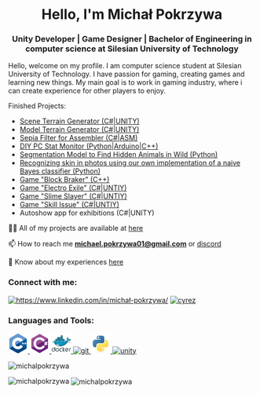 <h1 align="center">Hello, I'm Michał Pokrzywa</h1>
<h3 align="center">Unity Developer | Game Designer | Bachelor of Engineering in computer science at Silesian University of Technology</h3>

Hello, welcome on my profile. I am computer science student at Silesian University of Technology. I have passion for gaming, creating games and learning new things.
My main goal is to work in gaming industry, where i can create experience for other players to enjoy.

Finished Projects:
- [Scene Terrain Generator (C#|UNITY)](https://github.com/MichalPokrzywa/TerrainGenerationPP)
- [Model Terrain Generator (C#|UNITY)](https://github.com/MichalPokrzywa/VoxelGenerator)
- [Sepia Filter for Assembler (C#|ASM)](https://github.com/MichalPokrzywa/SepiaFilter)
- [DIY PC Stat Monitor (Python|Arduino|C++)](https://github.com/MichalPokrzywa/PcMonitor)
- [Segmentation Model to Find Hidden Animals in Wild (Python)](https://github.com/MichalPokrzywa/PythonSemgmentationModel)
- [Recognizing skin in photos using our own implementation of a naive Bayes classifier (Python)](https://github.com/MichalPokrzywa/WkiroProject)
- [Game "Block Braker" (C++)](https://github.com/MichalPokrzywa/Block_Braker)
- [Game "Electro Exile" (C#|UNTIY)](https://github.com/szejkerek/ElectroExile)
- [Game "Slime Slayer" (C#|UNTIY)](https://skngwigk.itch.io/slime-slayer)
- [Game "Skill Issue" (C#|UNTIY)](https://github.com/Jakub-Domogala/Time-Runner-Alpha)
- Autoshow app for exhibitions (C#|UNITY)

👨‍💻 All of my projects are available at [here](https://acesse.one/cvEnglish)

📫 How to reach me **michael.pokrzywa01@gmail.com** or [discord](discord.com/users/3629495384173445133)

📄 Know about my experiences [here](https://drive.google.com/file/d/1NDyH9gWYn_nSg4yc6rQtVFXDdyztKAup/view?usp=sharing)

<h3 align="left">Connect with me:</h3>
<p align="left">
<a href="https://linkedin.com/in/https://www.linkedin.com/in/michał-pokrzywa/" target="blank"><img align="center" src="https://raw.githubusercontent.com/rahuldkjain/github-profile-readme-generator/master/src/images/icons/Social/linked-in-alt.svg" alt="https://www.linkedin.com/in/michał-pokrzywa/" height="30" width="40" /></a>
<a href="https://discord.com/users/3629495384173445133" target="blank"><img align="center" src="https://raw.githubusercontent.com/rahuldkjain/github-profile-readme-generator/master/src/images/icons/Social/discord.svg" alt="cyrez" height="30" width="40" /></a>
</p>

<h3 align="left">Languages and Tools:</h3>
<p align="left"> <a href="https://www.w3schools.com/cpp/" target="_blank" rel="noreferrer"> <img src="https://raw.githubusercontent.com/devicons/devicon/master/icons/cplusplus/cplusplus-original.svg" alt="cplusplus" width="40" height="40"/> </a> <a href="https://www.w3schools.com/cs/" target="_blank" rel="noreferrer"> <img src="https://raw.githubusercontent.com/devicons/devicon/master/icons/csharp/csharp-original.svg" alt="csharp" width="40" height="40"/> </a> <a href="https://www.docker.com/" target="_blank" rel="noreferrer"> <img src="https://raw.githubusercontent.com/devicons/devicon/master/icons/docker/docker-original-wordmark.svg" alt="docker" width="40" height="40"/> </a> <a href="https://git-scm.com/" target="_blank" rel="noreferrer"> <img src="https://www.vectorlogo.zone/logos/git-scm/git-scm-icon.svg" alt="git" width="40" height="40"/> </a> <a href="https://www.python.org" target="_blank" rel="noreferrer"> <img src="https://raw.githubusercontent.com/devicons/devicon/master/icons/python/python-original.svg" alt="python" width="40" height="40"/> </a> <a href="https://unity.com/" target="_blank" rel="noreferrer"> <img src="https://www.vectorlogo.zone/logos/unity3d/unity3d-icon.svg" alt="unity" width="40" height="40"/> </a> </p>
<p align="left"> <img src="https://komarev.com/ghpvc/?username=michalpokrzywa&label=Profile%20views&color=ff29ed&style=flat-square" alt="michalpokrzywa" /> </p>
<p><img align="left" src="https://github-readme-stats.vercel.app/api/top-langs?username=michalpokrzywa&show_icons=true&theme=dark&locale=en&layout=compact" alt="michalpokrzywa" /></p>

<p>&nbsp;<img align="center" src="https://github-readme-stats.vercel.app/api?username=michalpokrzywa&show_icons=true&theme=dark&text_color=1aacf4&locale=en" alt="michalpokrzywa" /></p>
